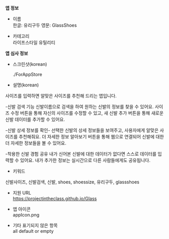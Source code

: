 **앱 정보**

- 이름  
 한글: 유리구두
 영문: GlassShoes

- 카테고리  
 라이프스타일
 유틸리티

**앱 심사 정보**

- 스크린샷(korean)

   ./ForAppStore

- 설명(korean)

 사이즈를 입력하면 알맞은 사이즈를 추천해 드리는 앱입니다.

-신발 검색 기능
신발이름으로 검색을 하여 원하는 신발의 정보를 찾을 수 있어요.
사이즈 수정 버튼을 통해 자신의 사이즈를 수정할 수 있고,
새 신발 추가 버튼을 통해 새로운 신발 데이터를 추가할 수 있어요.

-신발 상세 정보를 확인-
선택한 신발의 상세 정보들을 보여주고, 사용자에게 알맞은 사이즈를 추천해줘요.
더 자세한 정보 알아보기 버튼을 통해 웹으로 연결되어 신발에 대한
더 자세한 정보들을 볼 수 있어요.

-착용한 신발 경험 공유
내가 신어본 신발에 대한 데이터가 없다면 스스로 데이터를 입력할 수 있어요.
내가 추가한 정보는 실시간으로 다른 사람들에게도 공유됩니다.


- 키워드 

신발사이즈, 신발검색, 신발, shoes, shoessize, 유리구두, glassshoes

- 지원 URL  
 https://projectintheclass.github.io/Glass


- 앱 아이콘  
 appIcon.png

- 기타 표기되지 않은 항목  
 all default or empty
